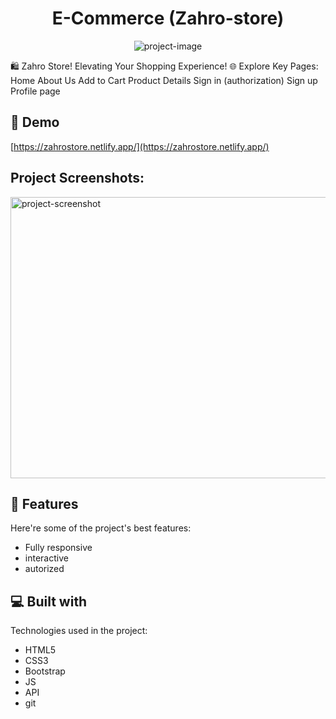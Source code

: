 <h1 align="center" id="title">E-Commerce (Zahro-store)</h1>

<p align="center"><img src="https://socialify.git.ci/ZAHRAN88/E-Commerce/image?description=1&amp;font=KoHo&amp;name=1&amp;owner=1&amp;theme=Light" alt="project-image"></p>

<p id="description">🛍 Zahro Store! Elevating Your Shopping Experience! 🌐 Explore Key Pages: Home About Us Add to Cart Product Details Sign in (authorization) Sign up Profile page</p>

<h2>🚀 Demo</h2>

[https://zahrostore.netlify.app/](https://zahrostore.netlify.app/)

<h2>Project Screenshots:</h2>

<img src="https://i.postimg.cc/26gwTzhX/Screenshot-2024-01-22-082257.png" alt="project-screenshot" width="800" height="450/">

  
  
<h2>🧐 Features</h2>

Here're some of the project's best features:

*   Fully responsive
*   interactive
*   autorized

  
  
<h2>💻 Built with</h2>

Technologies used in the project:

*   HTML5
*   CSS3
*   Bootstrap
*   JS
*   API
*   git
